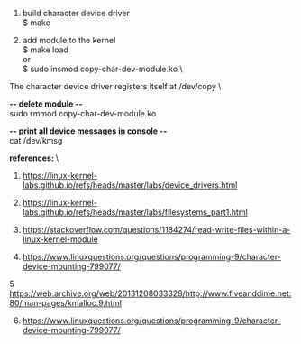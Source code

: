 1. build character device driver \
$ make

2. add module to the kernel \
$ make load \
or \
$ sudo insmod copy-char-dev-module.ko \

The character device driver registers itself at /dev/copy \

<b> -- delete module -- </b> \
sudo rmmod copy-char-dev-module.ko

<b> -- print all device messages in console -- </b> \
cat /dev/kmsg



<b> references: </b>\

1. https://linux-kernel-labs.github.io/refs/heads/master/labs/device_drivers.html

2. https://linux-kernel-labs.github.io/refs/heads/master/labs/filesystems_part1.html

3. https://stackoverflow.com/questions/1184274/read-write-files-within-a-linux-kernel-module

4. https://www.linuxquestions.org/questions/programming-9/character-device-mounting-799077/

5 https://web.archive.org/web/20131208033328/http://www.fiveanddime.net:80/man-pages/kmalloc.9.html

6. https://www.linuxquestions.org/questions/programming-9/character-device-mounting-799077/

